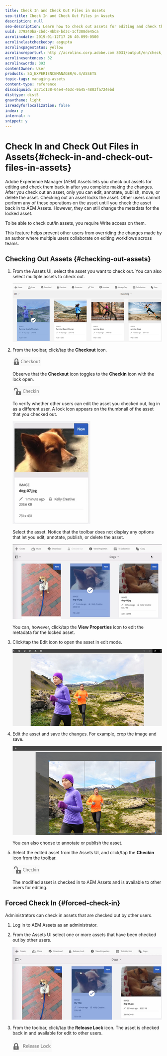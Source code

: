```yaml
---
title: Check In and Check Out Files in Assets
seo-title: Check In and Check Out Files in Assets
description: null
seo-description: Learn how to check out assets for editing and check them back in after the changes are complete.
uuid: 379240ba-cbdc-4bb8-bd3c-1cf388de45ca
acrolinxdate: 2019-01-12T17 26 40.099-0500
acrolinxlastcheckedby: asgupta
acrolinxpagestatus: yellow
acrolinxreporturl: http //acrolinx.corp.adobe.com 8031/output/en/check_out_and_submit_assets_krs_workflow_f3c2f2ccebf6138e_110_report.xml
acrolinxsentences: 32
acrolinxwords: 393
contentOwner: User
products: SG_EXPERIENCEMANAGER/6.4/ASSETS
topic-tags: managing-assets
content-type: reference
discoiquuid: a371c138-04e4-463c-9a45-4803fa724ebd
disttype: dist5
gnavtheme: light
isreadyforlocalization: false
index: y
internal: n
snippet: y
---
```


# Check In and Check Out Files in Assets{#check-in-and-check-out-files-in-assets}

Adobe Experience Manager (AEM) Assets lets you check out assets for editing and check them back in after you complete making the changes. After you check out an asset, only you can edit, annotate, publish, move, or delete the asset. Checking out an asset locks the asset. Other users cannot perform any of these operations on the asset untill you check the asset back in to AEM Assets. However, they can still change the metadata for the locked asset.

To be able to check out/in assets, you require Write access on them.

This feature helps prevent other users from overriding the changes made by an author where multiple users collaborate on editing workflows across teams.

## Checking Out Assets {#checking-out-assets}

1. From the Assets UI, select the asset you want to check out. You can also select multiple assets to check out.

   ![](assets/chlimage_1-481.png)

1. From the toolbar, click/tap the **Checkout** icon.

   ![](assets/chlimage_1-482.png)

   Observe that the **Checkout** icon toggles to the **Checkin** icon with the lock open.

   ![](assets/chlimage_1-483.png)

   To verify whether other users can edit the asset you checked out, log in as a different user. A lock icon appears on the thumbnail of the asset that you checked out.

   ![](assets/chlimage_1-484.png)

   Select the asset. Notice that the toolbar does not display any options that let you edit, annotate, publish, or delete the asset.

   ![](assets/chlimage_1-485.png)

   You can, however, click/tap the **View Properties** icon to edit the metadata for the locked asset.

1. Click/tap the Edit icon to open the asset in edit mode.

   ![](assets/chlimage_1-486.png)

1. Edit the asset and save the changes. For example, crop the image and save. 

   ![](assets/chlimage_1-487.png)

   You can also choose to annotate or publish the asset.

1. Select the edited asset from the Assets UI, and click/tap the **Checkin** icon from the toolbar.

   ![](assets/chlimage_1-488.png)

   The modified asset is checked in to AEM Assets and is available to other users for editing.

## Forced Check In {#forced-check-in}

Administrators can check in assets that are checked out by other users.

1. Log in to AEM Assets as an administrator.
1. From the Assets UI select one or more assets that have been checked out by other users.

   ![](assets/chlimage_1-489.png)

1. From the toolbar, click/tap the **Release Lock** icon. The asset is checked back in and available for edit to other users.

   ![](assets/chlimage_1-490.png)

